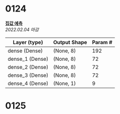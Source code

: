 # 0124
**[집값 예측](https://dacon.io/competitions/official/235869/overview/rules)**  
*2022.02.04 마감*  

|Layer (type)|Output Shape|Param #|
|------|---|---|
|dense (Dense)|(None, 8)|192|
|dense_1 (Dense)|(None, 8)|72|
|dense_2 (Dense)|(None, 8)|72|
|dense_3 (Dense)|(None, 8)|72|
|dense_4 (Dense)|(None, 1)|9|

# 0125
